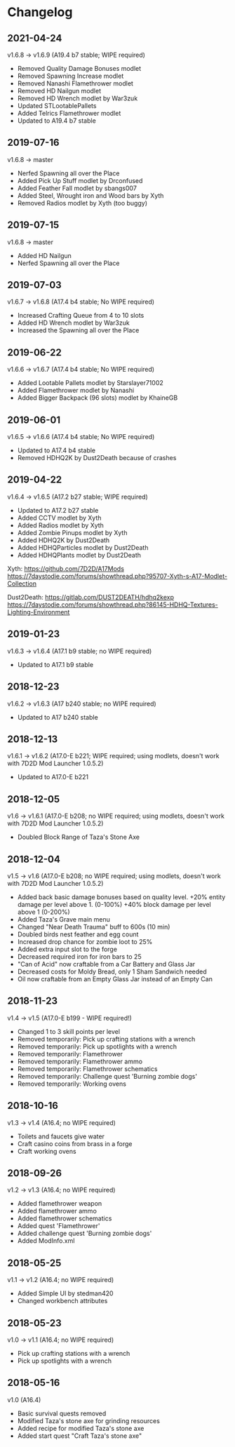 # Changelog

## 2021-04-24
v1.6.8 -> v1.6.9 (A19.4 b7 stable; WIPE required)
- Removed Quality Damage Bonuses modlet
- Removed Spawning Increase modlet
- Removed Nanashi Flamethrower modlet
- Removed HD Nailgun modlet
- Removed HD Wrench modlet by War3zuk
- Updated STLootablePallets
- Added Telrics Flamethrower modlet
- Updated to A19.4 b7 stable

## 2019-07-16
v1.6.8 -> master
- Nerfed Spawning all over the Place
- Added Pick Up Stuff modlet by Drconfused
- Added Feather Fall modlet by sbangs007
- Added Steel, Wrought iron and Wood bars by Xyth
- Removed Radios modlet by Xyth (too buggy)

## 2019-07-15
v1.6.8 -> master
- Added HD Nailgun
- Nerfed Spawning all over the Place

## 2019-07-03
v1.6.7 -> v1.6.8 (A17.4 b4 stable; No WIPE required)
- Increased Crafting Queue from 4 to 10 slots
- Added HD Wrench modlet by War3zuk
- Increased the Spawning all over the Place

## 2019-06-22
v1.6.6 -> v1.6.7 (A17.4 b4 stable; No WIPE required)
- Added Lootable Pallets modlet by Starslayer71002
- Added Flamethrower modlet by Nanashi
- Added Bigger Backpack (96 slots) modlet by KhaineGB

## 2019-06-01
v1.6.5 -> v1.6.6 (A17.4 b4 stable; No WIPE required)
- Updated to A17.4 b4 stable
- Removed HDHQ2K by Dust2Death because of crashes

## 2019-04-22
v1.6.4 -> v1.6.5 (A17.2 b27 stable; WIPE required)
- Updated to A17.2 b27 stable
- Added CCTV modlet by Xyth
- Added Radios modlet by Xyth
- Added Zombie Pinups modlet by Xyth 
- Added HDHQ2K by Dust2Death
- Added HDHQParticles modlet by Dust2Death
- Added HDHQPlants modlet by Dust2Death
  
Xyth:
https://github.com/7D2D/A17Mods
https://7daystodie.com/forums/showthread.php?95707-Xyth-s-A17-Modlet-Collection

Dust2Death:
https://gitlab.com/DUST2DEATH/hdhq2kexp
https://7daystodie.com/forums/showthread.php?86145-HDHQ-Textures-Lighting-Environment

## 2019-01-23

v1.6.3 -> v1.6.4 (A17.1 b9 stable; no WIPE required)
- Updated to A17.1 b9 stable

## 2018-12-23

v1.6.2 -> v1.6.3 (A17 b240 stable; no WIPE required)
- Updated to A17 b240 stable

## 2018-12-13

v1.6.1 -> v1.6.2 (A17.0-E b221; WIPE required; using modlets, doesn't work with 7D2D Mod Launcher 1.0.5.2)
- Updated to A17.0-E b221

## 2018-12-05

v1.6 -> v1.6.1 (A17.0-E b208; no WIPE required; using modlets, doesn't work with 7D2D Mod Launcher 1.0.5.2)
- Doubled Block Range of Taza's Stone Axe

## 2018-12-04

v1.5 -> v1.6 (A17.0-E b208; no WIPE required; using modlets, doesn't work with 7D2D Mod Launcher 1.0.5.2)
- Added back basic damage bonuses based on quality level.
  +20% entity damage per level above 1. 
  (0-100%) +40% block damage per level above 1 (0-200%) 
- Added Taza's Grave main menu
- Changed "Near Death Trauma" buff to 600s (10 min)
- Doubled birds nest feather and egg count
- Increased drop chance for zombie loot to 25%
- Added extra input slot to the forge
- Decreased required iron for iron bars to 25
- "Can of Acid" now craftable from a Car Battery and Glass Jar
- Decreased costs for Moldy Bread, only 1 Sham Sandwich needed
- Oil now craftable from an Empty Glass Jar instead of an Empty Can

## 2018-11-23

v1.4 -> v1.5 (A17.0-E b199 - WIPE required!)
- Changed 1 to 3 skill points per level
- Removed temporarily: Pick up crafting stations with a wrench
- Removed temporarily: Pick up spotlights with a wrench
- Removed temporarily: Flamethrower
- Removed temporarily: Flamethrower ammo
- Removed temporarily: Flamethrower schematics
- Removed temporarily: Challenge quest 'Burning zombie dogs'
- Removed temporarily: Working ovens

## 2018-10-16

v1.3 -> v1.4 (A16.4; no WIPE required)
- Toilets and faucets give water
- Craft casino coins from brass in a forge
- Craft working ovens

## 2018-09-26

v1.2 -> v1.3 (A16.4; no WIPE required)
- Added flamethrower weapon
- Added flamethrower ammo
- Added flamethrower schematics
- Added quest 'Flamethrower'
- Added challenge quest 'Burning zombie dogs'
- Added ModInfo.xml

## 2018-05-25

v1.1 -> v1.2 (A16.4; no WIPE required)
- Added Simple UI by stedman420
- Changed workbench attributes

## 2018-05-23

v1.0 -> v1.1 (A16.4; no WIPE required)
- Pick up crafting stations with a wrench
- Pick up spotlights with a wrench

## 2018-05-16

v1.0 (A16.4)
- Basic survival quests removed
- Modified Taza's stone axe for grinding resources
- Added recipe for modified Taza's stone axe
- Added start quest "Craft Taza's stone axe"
